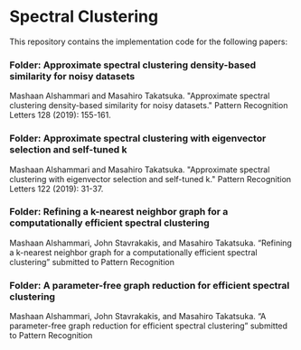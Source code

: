# Spectral Clustering

This repository contains the implementation code for the following papers:

### Folder: Approximate spectral clustering density-based similarity for noisy datasets
Mashaan Alshammari and Masahiro Takatsuka. "Approximate spectral clustering density-based similarity for noisy datasets." Pattern Recognition Letters 128 (2019): 155-161.

### Folder: Approximate spectral clustering with eigenvector selection and self-tuned k
Mashaan Alshammari and Masahiro Takatsuka. "Approximate spectral clustering with eigenvector selection and self-tuned k." Pattern Recognition Letters 122 (2019): 31-37.

### Folder: Refining a k-nearest neighbor graph for a computationally efficient spectral clustering
Mashaan Alshammari, John Stavrakakis, and Masahiro Takatsuka. “Refining a k-nearest
neighbor graph for a computationally efficient spectral clustering” submitted to Pattern Recognition

### Folder: A parameter-free graph reduction for efficient spectral clustering
Mashaan Alshammari, John Stavrakakis, and Masahiro Takatsuka. “A parameter-free graph reduction for efficient spectral clustering” submitted to Pattern Recognition
